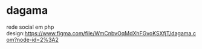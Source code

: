 # dagama
rede social em php
design:https://www.figma.com/file/WmCnbvOqMdXhFGvoKSXfjT/dagama.com?node-id=2%3A2
